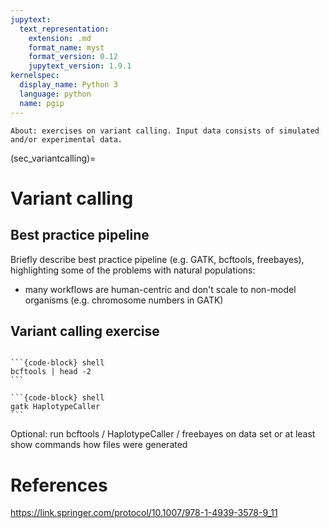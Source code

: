 ```yaml
---
jupytext:
  text_representation:
    extension: .md
    format_name: myst
    format_version: 0.12
    jupytext_version: 1.9.1
kernelspec:
  display_name: Python 3
  language: python
  name: pgip
---
```



```{note}
About: exercises on variant calling. Input data consists of simulated and/or experimental data.
```

(sec_variantcalling)=

# Variant calling


## Best practice pipeline

Briefly describe best practice pipeline (e.g. GATK, bcftools,
freebayes), highlighting some of the problems with natural
populations:
- many workflows are human-centric and don't scale to non-model
  organisms (e.g. chromosome numbers in GATK)
  

## Variant calling exercise

````{tab-set-code}

```{code-block} shell
bcftools | head -2
```

```{code-block} shell
gatk HaplotypeCaller
```

````

Optional: run bcftools / HaplotypeCaller / freebayes on data set or at
least show commands how files were generated

# References

https://link.springer.com/protocol/10.1007/978-1-4939-3578-9_11
